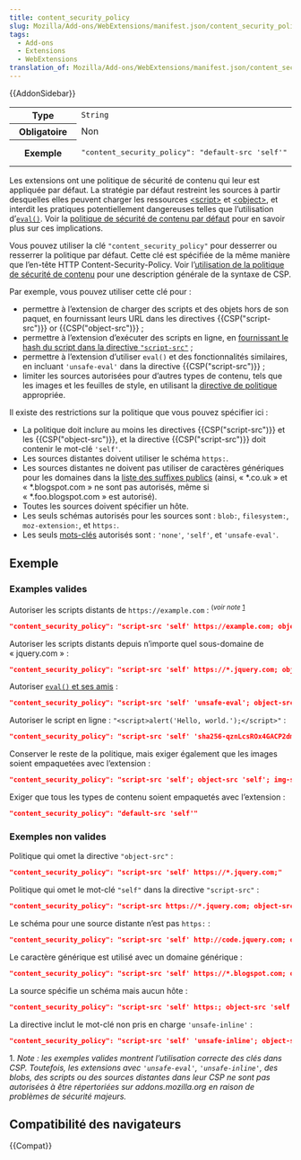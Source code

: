 ```yaml
---
title: content_security_policy
slug: Mozilla/Add-ons/WebExtensions/manifest.json/content_security_policy
tags:
  - Add-ons
  - Extensions
  - WebExtensions
translation_of: Mozilla/Add-ons/WebExtensions/manifest.json/content_security_policy
---
```


{{AddonSidebar}}

<table class="standard-table">
  <tbody>
    <tr>
      <th scope="row" style="width: 30%">Type</th>
      <td><code>String</code></td>
    </tr>
    <tr>
      <th scope="row">Obligatoire</th>
      <td>Non</td>
    </tr>
    <tr>
      <th scope="row">Exemple</th>
      <td>
        <pre class="brush: json">
"content_security_policy": "default-src 'self'"</pre
        >
      </td>
    </tr>
  </tbody>
</table>

Les extensions ont une politique de sécurité de contenu qui leur est appliquée par défaut. La stratégie par défaut restreint les sources à partir desquelles elles peuvent charger les ressources [\<script>](/fr/docs/HTML/Element/script) et [\<object>](/fr/docs/Web/HTML/Element/object), et interdit les pratiques potentiellement dangereuses telles que l’utilisation d’[`eval()`](/fr/docs/Web/JavaScript/Reference/Global_Objects/eval). Voir la [politique de sécurité de contenu par défaut](/fr/docs/Add-ons/WebExtensions/Content_Security_Policy#politique_de_sécurité_du_contenu_par_défaut) pour en savoir plus sur ces implications.

Vous pouvez utiliser la clé `"content_security_policy"` pour desserrer ou resserrer la politique par défaut. Cette clé est spécifiée de la même manière que l’en-tête HTTP Content-Security-Policy. Voir l’[utilisation de la politique de sécurité de contenu](/fr/docs/HTTP/CSP) pour une description générale de la syntaxe de CSP.

Par exemple, vous pouvez utiliser cette clé pour&nbsp;:

- permettre à l’extension de charger des scripts et des objets hors de son paquet, en fournissant leurs URL dans les directives {{CSP("script-src")}} or {{CSP("object-src")}}&nbsp;;
- permettre à l’extension d’exécuter des scripts en ligne, en [fournissant le hash du script dans la directive `"script-src"`](/fr/docs/HTTP/Headers/Content-Security-Policy/script-src#Unsafe_inline_script)&nbsp;;
- permettre à l’extension d’utiliser `eval()` et des fonctionnalités similaires, en incluant `'unsafe-eval'` dans la directive {{CSP("script-src")}}&nbsp;;
- limiter les sources autorisées pour d’autres types de contenu, tels que les images et les feuilles de style, en utilisant la [directive de politique](https://publicsuffix.org/list/) appropriée.

Il existe des restrictions sur la politique que vous pouvez spécifier ici&nbsp;:

- La politique doit inclure au moins les directives {{CSP("script-src")}} et les {{CSP("object-src")}}, et la directive {{CSP("script-src")}} doit contenir le mot-clé `'self'`.
- Les sources distantes doivent utiliser le schéma `https:`.
- Les sources distantes ne doivent pas utiliser de caractères génériques pour les domaines dans la [liste des suffixes publics](https://publicsuffix.org/list/) (ainsi, «&nbsp;\*.co.uk&nbsp;» et «&nbsp;\*.blogspot.com&nbsp;» ne sont pas autorisés, même si «&nbsp;\*.foo.blogspot.com&nbsp;» est autorisé).
- Toutes les sources doivent spécifier un hôte.
- Les seuls schémas autorisés pour les sources sont&nbsp;: `blob:`, `filesystem:`, `moz-extension:`, et `https:`.
- Les seuls [mots-clés](/fr/docs/HTTP/Headers/Content-Security-Policy/default-src#Sources) autorisés sont&nbsp;: `'none'`, `'self'`, et `'unsafe-eval'`.

## Exemple

### Examples valides

Autoriser les scripts distants de `https://example.com` : <sup>(_voir note_ [1](/fr/Add-ons/WebExtensions/manifest.json/content_security_policy#exampleNote_1)</sup>

```json
"content_security_policy": "script-src 'self' https://example.com; object-src 'self'"
```

Autoriser les scripts distants depuis n’importe quel sous-domaine de «&nbsp;jquery.com&nbsp;»&nbsp;:

```json
"content_security_policy": "script-src 'self' https://*.jquery.com; object-src 'self'"
```

Autoriser [`eval()` et ses amis](</fr/Add-ons/WebExtensions/Content_Security_Policy#eval()_et_amis>) :

```json
"content_security_policy": "script-src 'self' 'unsafe-eval'; object-src 'self';"
```

Autoriser le script en ligne&nbsp;: `"<script>alert('Hello, world.');</script>"`&nbsp;:

```json
"content_security_policy": "script-src 'self' 'sha256-qznLcsROx4GACP2dm0UCKCzCG+HiZ1guq6ZZDob/Tng='; object-src 'self'"
```

Conserver le reste de la politique, mais exiger également que les images soient empaquetées avec l’extension&nbsp;:

```json
"content_security_policy": "script-src 'self'; object-src 'self'; img-src 'self'"
```

Exiger que tous les types de contenu soient empaquetés avec l’extension&nbsp;:

```json
"content_security_policy": "default-src 'self'"
```

### Exemples non valides

Politique qui omet la directive `"object-src"`&nbsp;:

```json
"content_security_policy": "script-src 'self' https://*.jquery.com;"
```

Politique qui omet le mot-clé `"self"` dans la directive `"script-src"`&nbsp;:

```json
"content_security_policy": "script-src https://*.jquery.com; object-src 'self'"
```

Le schéma pour une source distante n’est pas `https:`&nbsp;:

```json
"content_security_policy": "script-src 'self' http://code.jquery.com; object-src 'self'"
```

Le caractère générique est utilisé avec un domaine générique&nbsp;:

```json
"content_security_policy": "script-src 'self' https://*.blogspot.com; object-src 'self'"
```

La source spécifie un schéma mais aucun hôte&nbsp;:

```json
"content_security_policy": "script-src 'self' https:; object-src 'self'"
```

La directive inclut le mot-clé non pris en charge `'unsafe-inline'`&nbsp;:

```json
"content_security_policy": "script-src 'self' 'unsafe-inline'; object-src 'self'"
```

1\. _Note&nbsp;: les exemples valides montrent l’utilisation correcte des clés dans CSP. Toutefois, les extensions avec_ _`'unsafe-eval'`, `'unsafe-inline'`, des blobs, des scripts ou des sources distantes dans leur CSP ne sont pas autorisées à être répertoriées sur addons.mozilla.org en raison de problèmes de sécurité majeurs._

## Compatibilité des navigateurs

{{Compat}}
